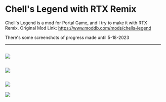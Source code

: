 # Chell's Legend with RTX Remix
Chell's Legend is a mod for Portal Game, and I try to make it with RTX Remix.
Original Mod Link: https://www.moddb.com/mods/chells-legend

There's some screenshots of progress made until 5-18-2023

----
![](https://media.discordapp.net/attachments/509754353947508756/1112468729066946641/20230528225058_1.jpg?width=1663&height=702)
----
![](https://media.discordapp.net/attachments/509754353947508756/1112468729356365844/20230528225145_1.jpg?width=1663&height=702)
----
![](https://media.discordapp.net/attachments/509754353947508756/1112468729691897856/20230528225204_1.jpg?width=1663&height=702)
----
![](https://media.discordapp.net/attachments/509754353947508756/1112468730245558272/20230528225248_1.jpg?width=1663&height=702)

